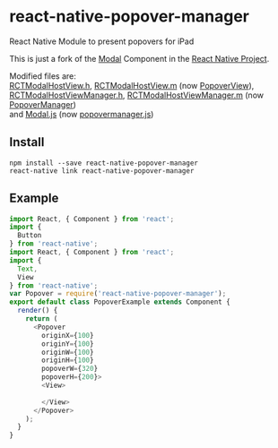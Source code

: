 # react-native-popover-manager
React Native Module to present popovers for iPad

This is just a fork of the [Modal](https://facebook.github.io/react-native/docs/modal.html) Component in the [React Native Project](https://github.com/facebook/react-native).

Modified files are: </br> 
[RCTModalHostView.h](https://github.com/facebook/react-native/blob/master/React/Views/RCTModalHostView.h), [RCTModalHostView.m](https://github.com/facebook/react-native/blob/master/React/Views/RCTModalHostView.m) (now [PopoverView](https://github.com/enzosv/react-native-popover-manager/tree/master/PopoverManager/PopoverView.h)), </br>
[RCTModalHostViewManager.h](https://github.com/facebook/react-native/blob/master/React/Views/RCTModalHostViewManager.h), [RCTModalHostViewManager.m](https://github.com/facebook/react-native/blob/master/React/Views/RCTModalHostViewManager.m) (now [PopoverManager](https://github.com/enzosv/react-native-popover-manager/tree/master/PopoverManager/PopoverManager.h)) </br>
and [Modal.js](https://github.com/facebook/react-native/blob/master/Libraries/Modal/Modal.js) (now [popovermanager.js](https://github.com/enzosv/react-native-popover-manager/tree/master/popovermanager.js))

## Install
```shell
npm install --save react-native-popover-manager
react-native link react-native-popover-manager
```

## Example
```js
import React, { Component } from 'react';
import {
  Button
} from 'react-native';
import React, { Component } from 'react';
import {
  Text,
  View
} from 'react-native';
var Popover = require('react-native-popover-manager');
export default class PopoverExample extends Component {
  render() {
    return (
      <Popover
        originX={100}
        originY={100}
        originW={100}
        originH={100}
        popoverW={320}
        popoverH={200}>
        <View>
          
        </View>
      </Popover>
    );
  }
}
```